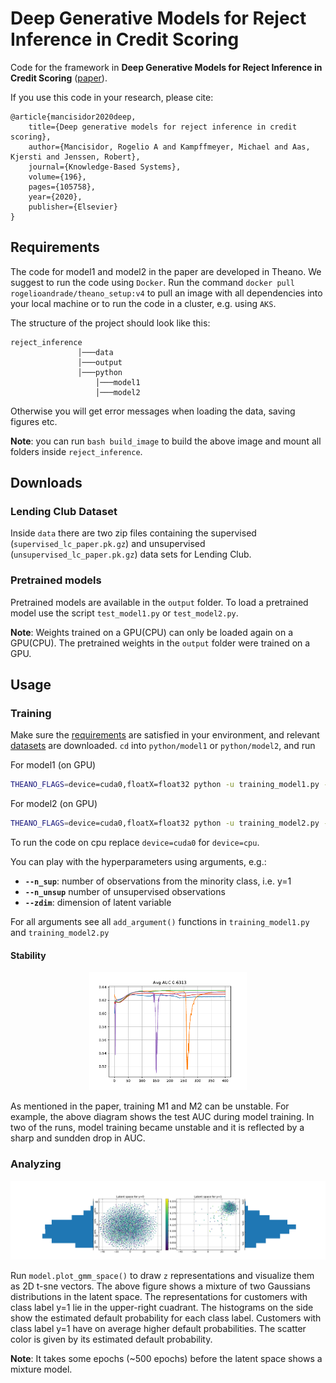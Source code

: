 # Deep Generative Models for Reject Inference in Credit Scoring 
Code for the framework in **Deep Generative Models for Reject Inference in Credit Scoring** ([paper](https://arxiv.org/abs/1904.11376)).

If you use this code in your research, please cite:

	@article{mancisidor2020deep,
  		title={Deep generative models for reject inference in credit scoring},
		author={Mancisidor, Rogelio A and Kampffmeyer, Michael and Aas, Kjersti and Jenssen, Robert},
		journal={Knowledge-Based Systems},
		volume={196},
		pages={105758},
		year={2020},
		publisher={Elsevier}
	}

## Requirements
The code for model1 and model2 in the paper are developed in Theano. We suggest to run the code using `Docker`. Run the command `docker pull rogelioandrade/theano_setup:v4` to pull an image with all dependencies into your local machine or to run the code in a cluster, e.g. using `AKS`.

The structure of the project should look like this:

```
reject_inference
               │───data
               │───output
               │───python
                   │───model1
                   │───model2
```
Otherwise you will get error messages when loading the data, saving figures etc.

**Note**: you can run `bash build_image` to build the above image and mount all folders inside `reject_inference`.

## Downloads
### Lending Club Dataset

Inside `data` there are two zip files containing the supervised (`supervised_lc_paper.pk.gz`) and unsupervised (`unsupervised_lc_paper.pk.gz`) data sets for Lending Club. 

### Pretrained models 
Pretrained models are available in the `output` folder. To load a pretrained model use the script `test_model1.py` or `test_model2.py`. 

**Note**: Weights trained on a GPU(CPU) can only be loaded again on a GPU(CPU). The pretrained weights in the `output` folder were trained on a GPU.

## Usage
### Training

Make sure the [requirements](#requirements) are satisfied in your environment, and relevant [datasets](#downloads) are downloaded. `cd` into `python/model1` or `python/model2`, and run

For model1 (on GPU)
```bash
THEANO_FLAGS=device=cuda0,floatX=float32 python -u training_model1.py --outfile model1 --epochs 401 --n_cv 1 --beta 1.1 --dset paper --n_sup 1552 --n_unsup 30997 
```

For model2 (on GPU)
```bash
THEANO_FLAGS=device=cuda0,floatX=float32 python -u training_model2.py --outfile model2 --epochs 501 --n_cv 1 --beta 1.1 --dset paper --n_sup 1552 --n_unsup 30997 
```

To run the code on cpu replace `device=cuda0` for `device=cpu`.

You can play with the hyperparameters using arguments, e.g.:
- **`--n_sup`**: number of observations from the minority class, i.e. y=1
- **`--n_unsup`** number of unsupervised  observations
- **`--zdim`**: dimension of latent variable

For all arguments see all `add_argument()` functions in `training_model1.py` and `training_model2.py`

#### Stability
<p align='center'><img src="output/auc_m1.png" width="50%" height="50%"></p>
As mentioned in the paper, training M1 and M2 can be unstable. For example, the above diagram shows the test AUC during model training. In two of the runs, model training became unstable and it is reflected by a sharp and sundden drop in AUC.

### Analyzing
<p align='center'><img src="output/gmm_latent_space_m2.png"></p>

Run `model.plot_gmm_space()` to draw `z` representations and visualize them as 2D t-sne vectors. The above figure shows a mixture of two Gaussians distributions in the latent space. The representations for customers with class label y=1 lie in the upper-right cuadrant. The histograms on the side show the estimated default probability for each class label. Customers with class label y=1 have on average higher default probabilities. The scatter color is given by its estimated default probability.      

**Note**: It takes some epochs (~500 epochs) before the latent space shows a mixture model.
